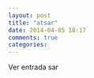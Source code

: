 ```yaml
---
layout: post
title: "atsar"
date: 2014-04-05 18:17
comments: true
categories: 
---
```

Ver entrada sar

